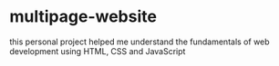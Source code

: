 # multipage-website
this personal project helped me understand the fundamentals of web development using HTML, CSS and JavaScript
